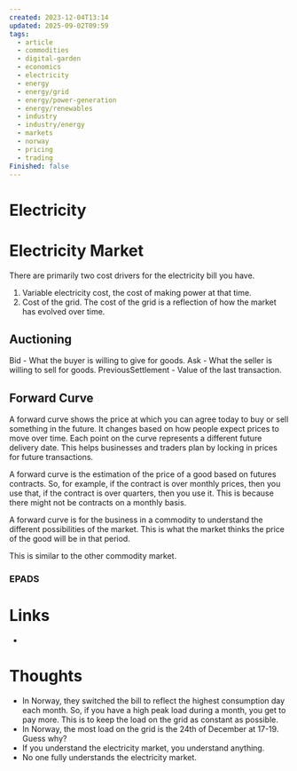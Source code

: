 ```yaml
---
created: 2023-12-04T13:14
updated: 2025-09-02T09:59
tags:
  - article
  - commodities
  - digital-garden
  - economics
  - electricity
  - energy
  - energy/grid
  - energy/power-generation
  - energy/renewables
  - industry
  - industry/energy
  - markets
  - norway
  - pricing
  - trading
Finished: false
---
```


# Electricity




# Electricity Market

There are primarily two cost drivers for the electricity bill you have. 
1. Variable electricity cost, the cost of making power at that time. 
2. Cost of the grid.
The cost of the grid is a reflection of how the market has evolved over time. 

## Auctioning 

Bid - What the buyer is willing to give for goods. 
Ask  - What the seller is willing to sell for goods. 
PreviousSettlement - Value of the last transaction. 

## Forward Curve

A forward curve shows the price at which you can agree today to buy or sell something in the future. It changes based on how people expect prices to move over time. Each point on the curve represents a different future delivery date. This helps businesses and traders plan by locking in prices for future transactions.

A forward curve is the estimation of the price of a good based on futures contracts. So, for example, if the contract is over monthly prices, then you use that, if the contract is over quarters, then you use it. This is because there might not be contracts on a monthly basis. 

A forward curve is for the business in a commodity to understand the different possibilities of the market. This is what the market thinks the price of the good will be in that period.

This is similar to the other commodity market. 
### EPADS



# Links
- 

# Thoughts 
- In Norway, they switched the bill to reflect the highest consumption day each month. So, if you have a high peak load during a month, you get to pay more. This is to keep the load on the grid as constant as possible. 
- In Norway, the most load on the grid is the 24th of December at 17-19. Guess why? 
- If you understand the electricity market, you understand anything. 
- No one fully understands the electricity market.
